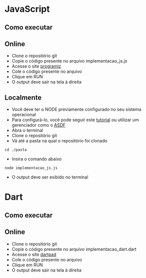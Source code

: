 
# JavaScript

## Como executar

## Online
- Clone o repositório git
- Copie o código presente no arquivo implementacao_js.js
- Acesse o site [programiz](programiz.com/javascript/online-compiler/)
- Cole o código presente no arquivo
- Clique em RUN
- O output deve sair na tela à direita

## Localmente
- Você deve ter o NODE previamente configurado no seu sistema operacional
- Para configurá-lo, você pode seguir este [tutorial](alura.com.br/artigos/como-instalar-node-js-windows-linux-macos) ou utilizar um gerenciador como o [ASDF](asdf-vm.com/guide/getting-started.html)
- Abra o terminal
- Clone o repositório git
- Vá até a pasta na qual o repositório foi clonado
```
cd ./pasta
```
- Insira o comando abaixo
```
node implementacao_js.js
```
- O output deve ser exibido no terminal

# Dart

## Como executar

## Online
- Clone o repositório git
- Copie o código presente no arquivo implementacao_dart.dart
- Acesse o site [dartpad](dartpad.dev)
- Cole o código presente no arquivo
- Clique em RUN
- O output deve sair na tela à direita